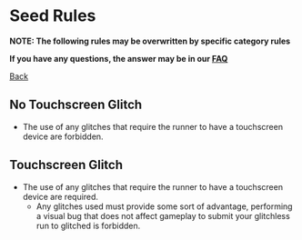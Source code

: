 # Seed Rules

**NOTE: The following rules may be overwritten by specific category rules**

**If you have any questions, the answer may be in our [FAQ](https://www.speedrun.com/mcbe/thread/vdv9t)**

[Back](../README.md)

## No Touchscreen Glitch

* The use of any glitches that require the runner to have a touchscreen device
are forbidden.

## Touchscreen Glitch

* The use of any glitches that require the runner to have a touchscreen device
are required.
	- Any glitches used must provide some sort of advantage, performing a
	visual bug that does not affect gameplay to submit your glitchless run
	to glitched is forbidden.
